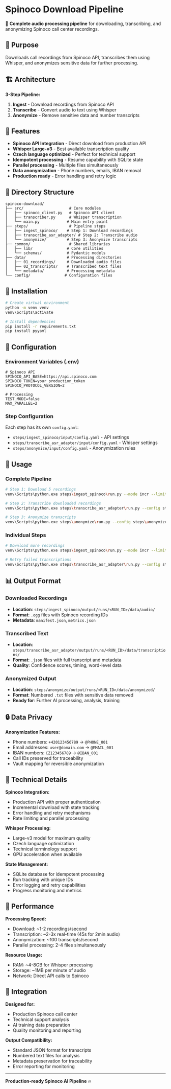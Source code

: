 # Spinoco Download Pipeline

🎤 **Complete audio processing pipeline** for downloading, transcribing, and anonymizing Spinoco call center recordings.

## 🎯 Purpose

Downloads call recordings from Spinoco API, transcribes them using Whisper, and anonymizes sensitive data for further processing.

## 🏗️ Architecture

**3-Step Pipeline:**
1. **Ingest** - Download recordings from Spinoco API
2. **Transcribe** - Convert audio to text using Whisper
3. **Anonymize** - Remove sensitive data and number transcripts

## 🚀 Features

- **Spinoco API Integration** - Direct download from production API
- **Whisper Large-v3** - Best available transcription quality
- **Czech language optimized** - Perfect for technical support
- **Idempotent processing** - Resume capability with SQLite state
- **Parallel processing** - Multiple files simultaneously
- **Data anonymization** - Phone numbers, emails, IBAN removal
- **Production ready** - Error handling and retry logic

## 📁 Directory Structure

```
spinoco-download/
├── src/                    # Core modules
│   ├── spinoco_client.py   # Spinoco API client
│   ├── transcriber.py      # Whisper transcription
│   └── main.py            # Main entry point
├── steps/                  # Pipeline steps
│   ├── ingest_spinoco/    # Step 1: Download recordings
│   ├── transcribe_asr_adapter/ # Step 2: Transcribe audio
│   └── anonymize/         # Step 3: Anonymize transcripts
├── common/                 # Shared libraries
│   ├── lib/               # Core utilities
│   └── schemas/           # Pydantic models
├── data/                  # Processing directories
│   ├── 01_recordings/     # Downloaded audio files
│   ├── 02_transcripts/    # Transcribed text files
│   └── metadata/          # Processing metadata
└── config/               # Configuration files
```

## 🔧 Installation

```bash
# Create virtual environment
python -m venv venv
venv\Scripts\activate

# Install dependencies
pip install -r requirements.txt
pip install pyyaml
```

## 📝 Configuration

### Environment Variables (.env)
```env
# Spinoco API
SPINOCO_API_BASE=https://api.spinoco.com
SPINOCO_TOKEN=your_production_token
SPINOCO_PROTOCOL_VERSION=2

# Processing
TEST_MODE=false
MAX_PARALLEL=2
```

### Step Configuration
Each step has its own `config.yaml`:
- `steps/ingest_spinoco/input/config.yaml` - API settings
- `steps/transcribe_asr_adapter/input/config.yaml` - Whisper settings  
- `steps/anonymize/input/config.yaml` - Anonymization rules

## 🚀 Usage

### Complete Pipeline
```bash
# Step 1: Download 5 recordings
venv\Scripts\python.exe steps\ingest_spinoco\run.py --mode incr --limit 5 --config steps\ingest_spinoco\input\config.yaml

# Step 2: Transcribe downloaded recordings
venv\Scripts\python.exe steps\transcribe_asr_adapter\run.py --config steps\transcribe_asr_adapter\input\config.yaml --input_run_id <RUN_ID>

# Step 3: Anonymize transcripts
venv\Scripts\python.exe steps\anonymize\run.py --config steps\anonymize\input\config.yaml --input_run_id <RUN_ID>
```

### Individual Steps
```bash
# Download more recordings
venv\Scripts\python.exe steps\ingest_spinoco\run.py --mode incr --limit 10 --config steps\ingest_spinoco\input\config.yaml

# Retry failed transcriptions
venv\Scripts\python.exe steps\transcribe_asr_adapter\run.py --config steps\transcribe_asr_adapter\input\config.yaml --retry
```

## 📊 Output Format

### Downloaded Recordings
- **Location**: `steps/ingest_spinoco/output/runs/<RUN_ID>/data/audio/`
- **Format**: `.ogg` files with Spinoco recording IDs
- **Metadata**: `manifest.json`, `metrics.json`

### Transcribed Text
- **Location**: `steps/transcribe_asr_adapter/output/runs/<RUN_ID>/data/transcriptions/`
- **Format**: `.json` files with full transcript and metadata
- **Quality**: Confidence scores, timing, word-level data

### Anonymized Output
- **Location**: `steps/anonymize/output/runs/<RUN_ID>/data/anonymized/`
- **Format**: Numbered `.txt` files with sensitive data removed
- **Ready for**: Further AI processing, analysis, training

## 🔒 Data Privacy

**Anonymization Features:**
- Phone numbers: `+420123456789` → `@PHONE_001`
- Email addresses: `user@domain.com` → `@EMAIL_001`
- IBAN numbers: `CZ123456789` → `@IBAN_001`
- Call IDs preserved for traceability
- Vault mapping for reversible anonymization

## 🎯 Technical Details

**Spinoco Integration:**
- Production API with proper authentication
- Incremental download with state tracking
- Error handling and retry mechanisms
- Rate limiting and parallel processing

**Whisper Processing:**
- Large-v3 model for maximum quality
- Czech language optimization
- Technical terminology support
- GPU acceleration when available

**State Management:**
- SQLite database for idempotent processing
- Run tracking with unique IDs
- Error logging and retry capabilities
- Progress monitoring and metrics

## 🏃 Performance

**Processing Speed:**
- Download: ~1-2 recordings/second
- Transcription: ~2-3x real-time (45s for 2min audio)
- Anonymization: ~100 transcripts/second
- Parallel processing: 2-4 files simultaneously

**Resource Usage:**
- RAM: ~4-8GB for Whisper processing
- Storage: ~1MB per minute of audio
- Network: Direct API calls to Spinoco

## 🔗 Integration

**Designed for:**
- Production Spinoco call center
- Technical support analysis
- AI training data preparation
- Quality monitoring and reporting

**Output Compatibility:**
- Standard JSON format for transcripts
- Numbered text files for analysis
- Metadata preservation for traceability
- Error reporting for monitoring

---

**Production-ready Spinoco AI Pipeline** 🔥